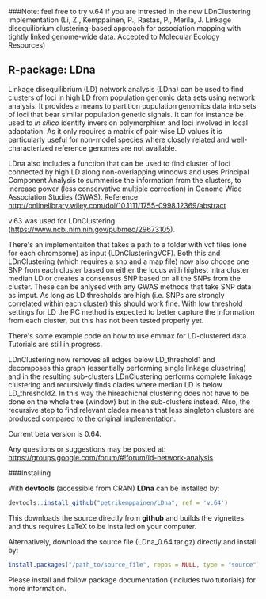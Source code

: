 ###Note: feel free to try v.64 if you are intrested in the new LDnClustering implementation (Li, Z., Kemppainen, P., Rastas, P., Merila, J. Linkage disequilibrium clustering-based approach for association mapping with tightly linked genome-wide data. Accepted to Molecular Ecology Resources)

R-package: LDna
-------------
Linkage disequilibrium (LD) network analysis (LDna) can be used to find clusters of loci in high LD from population genomic data sets using network analysis. It provides a means to partition population genomics data into sets of loci that bear similar population genetic signals. It can for instance be used to *in silico* identify inversion polymorphism and loci involved in local adaptation. As it only requires a matrix of pair-wise LD values it is particularly useful for non-model species where closely related and well-characterized reference genomes are not available.

LDna also includes a function that can be used to find cluster of loci connected by high LD along non-overlapping windows and uses Principal Component Analysis to summerise the information from the clusters, to increase power (less conservative multiple correction) in Genome Wide Association Studies (GWAS). 
Reference: http://onlinelibrary.wiley.com/doi/10.1111/1755-0998.12369/abstract

v.63 was used for LDnClustering (https://www.ncbi.nlm.nih.gov/pubmed/29673105).

There's an implementaiton that takes a path to a folder with vcf files (one for each chromsome) as input (LDnClusteringVCF). Both this and LDnClustering (which requires a snp and a map file) now also choose one SNP from each cluster based on either the locus with highest intra cluster median LD or creates a consensus SNP based on all the SNPs from the cluster. These can be anlysed with any GWAS methods that take SNP data as imput. As long as LD thresholds are high (i.e. SNPs are strongly correlated within each cluster) this should work fine. With low threshold settings for LD the PC method is expected to better capture the information from each cluster, but this has not been tested properly yet.

There's some example code on how to use emmax for LD-clustered data. Tutorials are still in progress. 

LDnClustering now removes all edges below LD_threshold1 and decomposes this graph (essentially performing single linkage clusetring) and in the resulting sub-clusters LDnClustering performs complete linkage clustering and recursively finds clades where median LD is below LD_threshold2. In this way the hireachichal clustering does not have to be done on the whole tree (window) but in the sub-clusters instead. Also, the recursive step to find relevant clades means that less singleton clusters are produced compared to the original implementation.

Current beta version is 0.64.

Any questions or suggestions may be posted at: https://groups.google.com/forum/#!forum/ld-network-analysis

###Installing

With **devtools** (accessible from CRAN) **LDna** can be installed by:
```r
devtools::install_github("petrikemppainen/LDna", ref = 'v.64')
```
This downloads the source directly from **github** and builds the vignettes and thus requires LaTeX to be installed on your computer.

Alternatively, download the source file (LDna_0.64.tar.gz) directly and install by:
```r
install.packages("/path_to/source_file", repos = NULL, type = "source")
```
Please install and follow package documentation (includes two tutorials) for more information.
